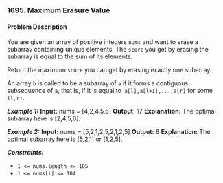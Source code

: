 ### 1695. Maximum Erasure Value

#### Problem Description

You are given an array of positive integers `nums` and want to erase a subarray containing unique elements. The `score` you get by erasing the subarray is equal to the sum of its elements.

Return the maximum `score` you can get by erasing exactly one subarray.

An array `b` is called to be a subarray of `a` if it forms a contiguous subsequence of `a`, that is, if it is equal to` a[l],a[l+1],...,a[r]` for some `(l,r)`.

**_Example 1:_**
**Input:** nums = [4,2,4,5,6]
**Output:** 17
**Explanation:** The optimal subarray here is [2,4,5,6].

**_Example 2:_**
**Input:** nums = [5,2,1,2,5,2,1,2,5]
**Output:** 8
**Explanation:** The optimal subarray here is [5,2,1] or [1,2,5].

**_Constraints:_**

- `1 <= nums.length <= 105`
- `1 <= nums[i] <= 104`
